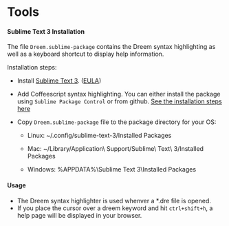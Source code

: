 # Tools


#### Sublime Text 3 Installation

The file ```Dreem.sublime-package``` contains the Dreem syntax highlighting as well as a keyboard shortcut to display help information.

Installation steps:
* Install [Sublime Text 3](http://www.sublimetext.com/3).  ([EULA](http://www.sublimetext.com/eula))
* Add Coffeescript syntax highlighting. You can either install the package using ```Sublime Package Control``` or from github. [See the installation steps here](https://github.com/aponxi/sublime-better-coffeescript)
* Copy ```Dreem.sublime-package``` file to the package directory for your OS:

  * Linux: ~/.config/sublime-text-3/Installed Packages
    
  * Mac: ~/Library/Application\ Support/Sublime\ Text\ 3/Installed Packages
    
  * Windows: %APPDATA%\Sublime Text 3\Installed Packages


#### Usage

* The Dreem syntax highlighter is used whenver a *.dre file is opened.
* If you place the cursor over a dreem keyword and hit ```ctrl+shift+h```, a help page will be displayed in your browser.

